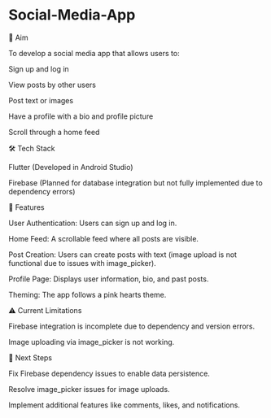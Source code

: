 # Social-Media-App

📌 Aim

To develop a social media app that allows users to:

Sign up and log in

View posts by other users

Post text or images

Have a profile with a bio and profile picture

Scroll through a home feed

🛠️ Tech Stack

Flutter (Developed in Android Studio)

Firebase (Planned for database integration but not fully implemented due to dependency errors)

🚀 Features

User Authentication: Users can sign up and log in.

Home Feed: A scrollable feed where all posts are visible.

Post Creation: Users can create posts with text (image upload is not functional due to issues with image_picker).

Profile Page: Displays user information, bio, and past posts.

Theming: The app follows a pink hearts theme.

⚠️ Current Limitations

Firebase integration is incomplete due to dependency and version errors.

Image uploading via image_picker is not working.

📌 Next Steps

Fix Firebase dependency issues to enable data persistence.

Resolve image_picker issues for image uploads.

Implement additional features like comments, likes, and notifications.
